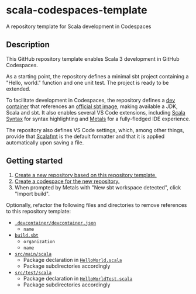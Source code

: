 # scala-codespaces-template

A repository template for Scala development in Codespaces

## Description

This GitHub repository template enables Scala 3 development in GitHub Codespaces.

As a starting point, the repository defines a minimal sbt project containing a "Hello, world." function and one unit test.
The project is ready to be extended.

To facilitate development in Codespaces, the repository defines a [dev container](https://containers.dev/) that references an [official sbt image](https://hub.docker.com/r/sbtscala/scala-sbt), making available a JDK, Scala and sbt.
It also enables several VS Code extensions, including [Scala Syntax](https://marketplace.visualstudio.com/items?itemName=scala-lang.scala) for syntax highlighting and [Metals](https://marketplace.visualstudio.com/items?itemName=scalameta.metals) for a fully-fledged IDE experience.

The repository also defines VS Code settings, which, among other things, provide that [Scalafmt](https://scalameta.org/scalafmt/) is the default formatter and that it is applied automatically upon saving a file.

## Getting started

1. [Create a new repository based on this repository template.](https://docs.github.com/en/repositories/creating-and-managing-repositories/creating-a-repository-from-a-template)
2. [Create a codespace for the new repository.](https://docs.github.com/en/codespaces/developing-in-codespaces/creating-a-codespace-for-a-repository)
3. When prompted by Metals with "New sbt workspace detected", click "Import build".

Optionally, refactor the following files and directories to remove references to this repository template:
- [`.devcontainer/devcontainer.json`](.devcontainer/devcontainer.json)
  - `name`
- [`build.sbt`](build.sbt)
  - `organization`
  - `name`
- [`src/main/scala`](src/main/scala)
  - Package declaration in [`HelloWorld.scala`](src/main/scala/com/typeduke/helloworld/HelloWorld.scala)
  - Package subdirectories accordingly
- [`src/test/scala`](src/test/scala)
  - Package declaration in [`HelloWorldTest.scala`](src/test/scala/com/typeduke/helloworld/HelloWorldTest.scala)
  - Package subdirectories accordingly

